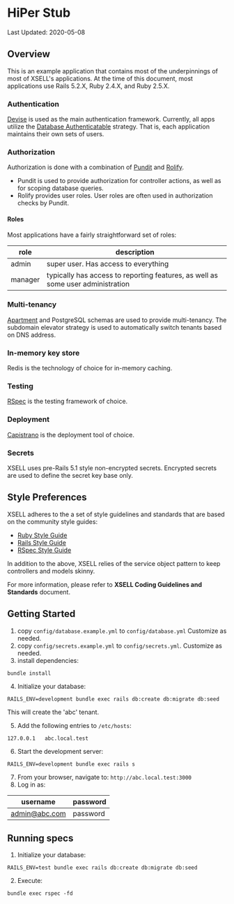 # HiPer Stub
Last Updated: 2020-05-08

## Overview
This is an example application that contains most of the underpinnings of most of XSELL's applications.  At the time of this document, most applications use Rails 5.2.X, Ruby 2.4.X, and Ruby 2.5.X.

### Authentication
[Devise](https://github.com/heartcombo/devise) is used as the main authentication framework.  Currently, all apps utilize the [Database Authenticatable](http://www.rubydoc.info/github/heartcombo/devise/master/Devise/Models/DatabaseAuthenticatable) strategy.  That is, each application maintains their own sets of users.

### Authorization
Authorization is done with a combination of [Pundit](https://github.com/varvet/pundit) and [Rolify](https://github.com/RolifyCommunity/rolify).
- Pundit is used to provide authorization for controller actions, as well as for scoping database queries.
- Rolify provides user roles.  User roles are often used in authorization checks by Pundit.

#### Roles
Most applications have a fairly straightforward set of roles:

role | description
---- | -----------
admin | super user.  Has access to everything
manager | typically has access to reporting features, as well as some user administration

### Multi-tenancy
[Apartment](https://github.com/influitive/apartment) and PostgreSQL schemas are used to provide multi-tenancy.  The subdomain elevator strategy is used to automatically switch tenants based on DNS address.

### In-memory key store
Redis is the technology of choice for in-memory caching.

### Testing
[RSpec](https://github.com/rspec/rspec-rails) is the testing framework of choice.

### Deployment
[Capistrano](https://capistranorb.com/) is the deployment tool of choice.

### Secrets
XSELL uses pre-Rails 5.1 style non-encrypted secrets.  Encrypted secrets are used to define the secret key base only.

## Style Preferences
XSELL adheres to the a set of style guidelines and standards that are based on the community style guides:
- [Ruby Style Guide](https://github.com/rubocop-hq/ruby-style-guide)
- [Rails Style Guide](https://github.com/rubocop-hq/rails-style-guide)
- [RSpec Style Guide](https://github.com/rubocop-hq/rspec-style-guide)

In addition to the above, XSELL relies of the service object pattern to keep controllers and models skinny.

For more information, please refer to **XSELL Coding Guidelines and Standards** document.

## Getting Started
1. copy `config/database.example.yml` to `config/database.yml` Customize as needed.
2. copy `config/secrets.example.yml` to `config/secrets.yml`.  Customize as needed.
3. install dependencies:
```
bundle install
```
4. Initialize your database:
```
RAILS_ENV=development bundle exec rails db:create db:migrate db:seed
```
This will create the 'abc' tenant.

5. Add the following entries to `/etc/hosts`:
```
127.0.0.1   abc.local.test
```
6. Start the development server:
```
RAILS_ENV=development bundle exec rails s
```
7. From your browser, navigate to: `http://abc.local.test:3000`
8. Log in as:

username | password
-------- | --------
admin@abc.com | password

## Running specs
1. Initialize your database:
```
RAILS_ENV=test bundle exec rails db:create db:migrate db:seed
```
2. Execute:
```
bundle exec rspec -fd
```
